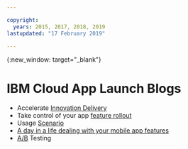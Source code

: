 ```yaml
---

copyright:
  years: 2015, 2017, 2018, 2019
lastupdated: "17 February 2019"

---
```


{:new_window: target="_blank"}

# IBM Cloud App Launch Blogs

 - Accelerate [Innovation Delivery](https://www.ibm.com/blogs/bluemix/2018/02/app-launch-beta-now-available/)
 - Take control of your app [feature rollout](https://www.ibm.com/blogs/bluemix/2017/10/take-control-app-feature-rollout-measure-effectiveness-using-bluemix-app-launch-service/)
 - Usage [Scenario](https://www.ibm.com/blogs/bluemix/2018/01/app-launch-ibm-cloud-services/)	
 - [A day in a life dealing with your mobile app features](https://www.ibm.com/blogs/bluemix/2018/02/day-life-dealing-mobile-app-features/)
 - [A/B](https://admin.blogs.prd.ibm.event.ibm.com/blogs/bluemix/2018/02/ab-testing-using-app-launch-ibm-cloud-services/) Testing

